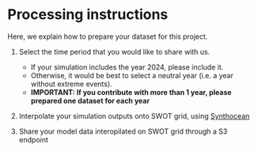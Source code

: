 # Processing instructions

Here, we explain how to prepare your dataset for this project.

1. Select the time period that you would like to share with us.

    - If your simulation includes the year 2024, please include it.
    -  Otherwise, it would be best to select a neutral year (i.e. a year without extreme events).
    - **IMPORTANT: If you contribute with more than 1 year, please prepared one dataset for each year**
    

2. Interpolate your simulation outputs onto SWOT grid, using [Synthocean](https://github.com/Amine-ouhechou/synthocean)
3. Share your model data interopilated on SWOT grid through a S3 endpoint
